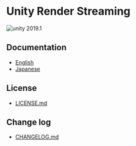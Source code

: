 # Unity Render Streaming

<img src="https://img.shields.io/badge/unity-2019.1-green.svg?style=flat-square" alt="unity 2019.1">

## Documentation

- [English](../com.unity.template.renderstreaming/Documentation~/index.md)
- [Japanese](../com.unity.template.renderstreaming/Documentation~/jp/index.md)


## License

- [LICENSE.md](Packages/com.unity.template.renderstreaming/LICENSE.md)

## Change log

- [CHANGELOG.md](CHANGELOG.md)

